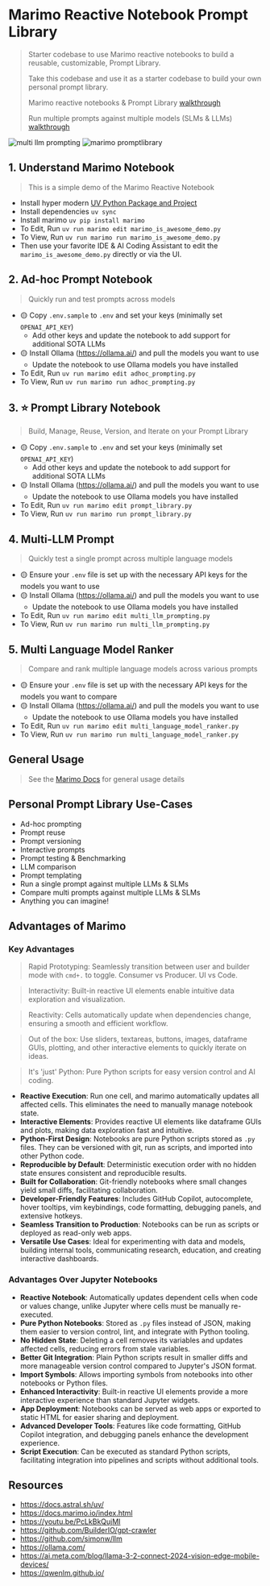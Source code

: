 # Marimo Reactive Notebook Prompt Library
> Starter codebase to use Marimo reactive notebooks to build a reusable, customizable, Prompt Library.
>
> Take this codebase and use it as a starter codebase to build your own personal prompt library.
>
> Marimo reactive notebooks & Prompt Library [walkthrough](https://youtu.be/PcLkBkQujMI)
>
> Run multiple prompts against multiple models (SLMs & LLMs) [walkthrough](https://youtu.be/VC6QCEXERpU)

<img src="./images/multi_slm_llm_prompt_and_model.png" alt="multi llm prompting" style="max-width: 750px;">

<img src="./images/marimo_prompt_library.png" alt="marimo promptlibrary" style="max-width: 750px;">

## 1. Understand Marimo Notebook
> This is a simple demo of the Marimo Reactive Notebook
- Install hyper modern [UV Python Package and Project](https://docs.astral.sh/uv/getting-started/installation/)
- Install dependencies `uv sync`
- Install marimo `uv pip install marimo`
- To Edit, Run `uv run marimo edit marimo_is_awesome_demo.py`
- To View, Run `uv run marimo run marimo_is_awesome_demo.py`
- Then use your favorite IDE & AI Coding Assistant to edit the `marimo_is_awesome_demo.py` directly or via the UI.

## 2. Ad-hoc Prompt Notebook
> Quickly run and test prompts across models
- 🟡 Copy `.env.sample` to `.env` and set your keys (minimally set `OPENAI_API_KEY`)
    - Add other keys and update the notebook to add support for additional SOTA LLMs
- 🟡 Install Ollama (https://ollama.ai/) and pull the models you want to use
    - Update the notebook to use Ollama models you have installed
- To Edit, Run `uv run marimo edit adhoc_prompting.py`
- To View, Run `uv run marimo run adhoc_prompting.py`

## 3. ⭐️ Prompt Library Notebook
> Build, Manage, Reuse, Version, and Iterate on your Prompt Library
- 🟡 Copy `.env.sample` to `.env` and set your keys (minimally set `OPENAI_API_KEY`)
    - Add other keys and update the notebook to add support for additional SOTA LLMs
- 🟡 Install Ollama (https://ollama.ai/) and pull the models you want to use
    - Update the notebook to use Ollama models you have installed
- To Edit, Run `uv run marimo edit prompt_library.py`
- To View, Run `uv run marimo run prompt_library.py`

## 4. Multi-LLM Prompt
> Quickly test a single prompt across multiple language models
- 🟡 Ensure your `.env` file is set up with the necessary API keys for the models you want to use
- 🟡 Install Ollama (https://ollama.ai/) and pull the models you want to use
    - Update the notebook to use Ollama models you have installed
- To Edit, Run `uv run marimo edit multi_llm_prompting.py`
- To View, Run `uv run marimo run multi_llm_prompting.py`

## 5. Multi Language Model Ranker
> Compare and rank multiple language models across various prompts
- 🟡 Ensure your `.env` file is set up with the necessary API keys for the models you want to compare
- 🟡 Install Ollama (https://ollama.ai/) and pull the models you want to use
    - Update the notebook to use Ollama models you have installed
- To Edit, Run `uv run marimo edit multi_language_model_ranker.py`
- To View, Run `uv run marimo run multi_language_model_ranker.py`

## General Usage
> See the [Marimo Docs](https://docs.marimo.io/index.html) for general usage details

## Personal Prompt Library Use-Cases
- Ad-hoc prompting
- Prompt reuse
- Prompt versioning
- Interactive prompts
- Prompt testing & Benchmarking
- LLM comparison
- Prompt templating
- Run a single prompt against multiple LLMs & SLMs
- Compare multi prompts against multiple LLMs & SLMs
- Anything you can imagine!

## Advantages of Marimo

### Key Advantages
> Rapid Prototyping: Seamlessly transition between user and builder mode with `cmd+.` to toggle. Consumer vs Producer. UI vs Code. 

> Interactivity: Built-in reactive UI elements enable intuitive data exploration and visualization.

> Reactivity: Cells automatically update when dependencies change, ensuring a smooth and efficient workflow.

> Out of the box: Use sliders, textareas, buttons, images, dataframe GUIs, plotting, and other interactive elements to quickly iterate on ideas.

> It's 'just' Python: Pure Python scripts for easy version control and AI coding.


- **Reactive Execution**: Run one cell, and marimo automatically updates all affected cells. This eliminates the need to manually manage notebook state.
- **Interactive Elements**: Provides reactive UI elements like dataframe GUIs and plots, making data exploration fast and intuitive.
- **Python-First Design**: Notebooks are pure Python scripts stored as `.py` files. They can be versioned with git, run as scripts, and imported into other Python code.
- **Reproducible by Default**: Deterministic execution order with no hidden state ensures consistent and reproducible results.
- **Built for Collaboration**: Git-friendly notebooks where small changes yield small diffs, facilitating collaboration.
- **Developer-Friendly Features**: Includes GitHub Copilot, autocomplete, hover tooltips, vim keybindings, code formatting, debugging panels, and extensive hotkeys.
- **Seamless Transition to Production**: Notebooks can be run as scripts or deployed as read-only web apps.
- **Versatile Use Cases**: Ideal for experimenting with data and models, building internal tools, communicating research, education, and creating interactive dashboards.

### Advantages Over Jupyter Notebooks

- **Reactive Notebook**: Automatically updates dependent cells when code or values change, unlike Jupyter where cells must be manually re-executed.
- **Pure Python Notebooks**: Stored as `.py` files instead of JSON, making them easier to version control, lint, and integrate with Python tooling.
- **No Hidden State**: Deleting a cell removes its variables and updates affected cells, reducing errors from stale variables.
- **Better Git Integration**: Plain Python scripts result in smaller diffs and more manageable version control compared to Jupyter's JSON format.
- **Import Symbols**: Allows importing symbols from notebooks into other notebooks or Python files.
- **Enhanced Interactivity**: Built-in reactive UI elements provide a more interactive experience than standard Jupyter widgets.
- **App Deployment**: Notebooks can be served as web apps or exported to static HTML for easier sharing and deployment.
- **Advanced Developer Tools**: Features like code formatting, GitHub Copilot integration, and debugging panels enhance the development experience.
- **Script Execution**: Can be executed as standard Python scripts, facilitating integration into pipelines and scripts without additional tools.

## Resources
- https://docs.astral.sh/uv/
- https://docs.marimo.io/index.html
- https://youtu.be/PcLkBkQujMI
- https://github.com/BuilderIO/gpt-crawler
- https://github.com/simonw/llm
- https://ollama.com/
- https://ai.meta.com/blog/llama-3-2-connect-2024-vision-edge-mobile-devices/
- https://qwenlm.github.io/